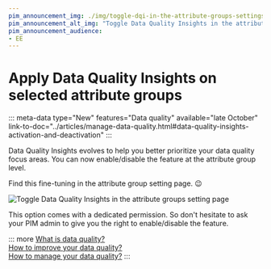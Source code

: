 ```yaml
---
pim_announcement_img: ./img/toggle-dqi-in-the-attribute-groups-settings.png
pim_announcement_alt_img: "Toggle Data Quality Insights in the attribute groups setting page"
pim_announcement_audience:
- EE
---
```


# Apply Data Quality Insights on selected attribute groups
::: meta-data type="New" features="Data quality" available="late October" link-to-doc="../articles/manage-data-quality.html#data-quality-insights-activation-and-deactivation"
:::

Data Quality Insights evolves to help you better prioritize your data quality focus areas. You can now enable/disable the feature at the attribute group level.

Find this fine-tuning in the attribute group setting page. 😉

![Toggle Data Quality Insights in the attribute groups setting page](../img/toggle-dqi-in-the-attribute-groups-settings.png)

This option comes with a dedicated permission. So don't hesitate to ask your PIM admin to give you the right to enable/disable the feature.

::: more
[What is data quality?](../articles/understand-data-quality.html)  
[How to improve your data quality?](../articles/improve-data-quality.html)  
[How to manage your data quality?](../articles/manage-data-quality.html)
:::
